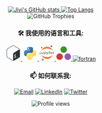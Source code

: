 <div align="center">
  <a href="https://github.com/Internal-Tide">
    <img src="https://github-readme-stats.vercel.app/api?username=Internal-Tide&show_icons=true&theme=radical&rank_icon=github" alt="Jivi's GitHub stats"/>
    <img src="https://github-readme-stats.vercel.app/api/top-langs/?username=Internal-Tide&layout=compact&theme=radical" alt="Top Langs" />
  </a>
</div>

<div align="center">
  <img src="https://github-profile-trophy.vercel.app/?username=Internal-Tide&theme=radical&row=1&column=7" alt="GitHub Trophies" />
</div>

<h3 align="center">🛠️ 我使用的语言和工具:</h3>
<p align="center">
  <a href="https://www.gnu.org/software/bash/" target="_blank" rel="noreferrer"> <img src="https://raw.githubusercontent.com/devicons/devicon/master/icons/bash/bash-original.svg" alt="shell" width="40" height="40"/> </a>
  <a href="https://www.python.org" target="_blank" rel="noreferrer"> <img src="https://raw.githubusercontent.com/devicons/devicon/master/icons/python/python-original.svg" alt="python" width="40" height="40"/> </a>
  <a href="https://jupyter.org/" target="_blank" rel="noreferrer"> <img src="https://raw.githubusercontent.com/devicons/devicon/master/icons/jupyter/jupyter-original-wordmark.svg" alt="jupyter" width="40" height="40"/> </a>
  <a href="https://julialang.org/" target="_blank" rel="noreferrer"> <img src="https://raw.githubusercontent.com/devicons/devicon/master/icons/julia/julia-original.svg" alt="julia" width="40" height="40"/> </a>
  <a href="https://fortran-lang.org/" target="_blank" rel="noreferrer"> <img src="https://cdn.simpleicons.org/fortran/734F96" alt="fortran" width="40" height="40"/> </a>
</p>

<h3 align="center">📫 如何联系我:</h3>
<p align="center">
  <a href="mailto:your-email@example.com"><img src="https://img.shields.io/badge/Email-D14836?style=for-the-badge&logo=gmail&logoColor=white" alt="Email"></a>
  <a href="https://www.linkedin.com/in/your-linkedin-profile" target="blank"><img src="https://img.shields.io/badge/LinkedIn-0077B5?style=for-the-badge&logo=linkedin&logoColor=white" alt="LinkedIn"></a>
  <a href="https://twitter.com/your-twitter-handle" target="blank"><img src="https://img.shields.io/badge/Twitter-1DA1F2?style=for-the-badge&logo=twitter&logoColor=white" alt="Twitter"></a>
</p>

<div align="center">
  <img src="https://komarev.com/ghpvc/?username=Internal-Tide&label=Profile%20views&color=0e75b6&style=flat" alt="Profile views" />
</div>
